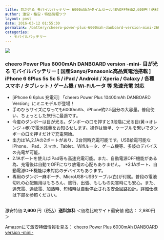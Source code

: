 ```yaml
---
title: 目が光る モバイルバッテリー 6000mAhがタイムセール48%OFF特価2,600円！送料無料！
author: 激安・格安・特価情報ツウ
layout: post
date: 2016-03-12 01:55:30
permalink: /battery/cheero-power-plus-6000mah-danboard-version-mini-2600-amazon.html
categories:
  - モバイルバッテリー
---
```


<div class="img-bg2 img_L">
<a  href="//www.amazon.co.jp/gp/product/B00G8I2BU0/ref=as_li_tf_il?ie=UTF8&camp=247&creative=1211&creativeASIN=B00G8I2BU0&linkCode=as2&tag=tokkajohotsu-22"><img border="0" src="//ws-fe.amazon-adsystem.com/widgets/q?_encoding=UTF8&ASIN=B00G8I2BU0&Format=_SL250_&ID=AsinImage&MarketPlace=JP&ServiceVersion=20070822&WS=1&tag=tokkajohotsu-22" ></a><img src="//ir-jp.amazon-adsystem.com/e/ir?t=tokkajohotsu-22&l=as2&o=9&a=B00G8I2BU0" width="1" height="1" border="0" alt="" style="border:none !important; margin:0px !important;" />
</div>

### cheero Power Plus 6000mAh DANBOARD version -mini- 目が光る モバイルバッテリー [ 国産Sanyo/Panasonic高品質電池搭載 ] iPhone 6 6Plus 5s 5c 5 / iPad / Android / Xperia / Galaxy / 各種スマホ / タブレット / ゲーム機 / Wi-Fiルータ 等 急速充電 対応
<!--more-->

* [iPhone 6 6plus 充電可] 「cheero Power Plus 10400mAh DANBOARD Version」にミニモデルが登場！
* 手のひらサイズになっても6000mAh、iPhone約2.5回分の大容量。普段使い、ちょっとした旅行に最適です。
* 今度のダンボーは目が光る。ダンボーの口を押すと3段階に光る目(黄→オレンジ→赤)で電池残量をお知らせします。操作は簡単、ケーブルを繋いでダンボーの口を押すだけで充電開始。
* 出力は1A,2.1Aの2ポートがあり、2台同時充電可能です。USB給電可能なiPhone、iPad、スマホ、Tablet、Wifiルータ、ゲーム機等、多岐のデバイスの充電が可能。
* 2.1Aポートを使えばiPad等も高速充電可能。また、自動電源OFF機能がある為、充電後は自動でOFFになり放電の心配もありません。　*2.1Aポート、自動電源OFF機能は未対応のデバイスもあります。
* 専用のダンボー麻ポーチ、MicroUSB-USBケーブル(白)が付属。普段の電池切れの心配無用はもちろん、旅行、出張、もしもの災害時にも安心。また、過充電、過放電、加熱時、短絡時は自動停止される安全回路設計。詳細仕様は下部を参照ください。

<br clear="all" />激安特価 <span class="tokka-price"><strong>2,600</strong></span> 円（税込）**送料無料**
＜価格比較サイト最安値 他店： 2,980円＞

Amazonにて激安特価情報を見る： <span class="fs150p"><a href="//www.amazon.co.jp/gp/product/B00G8I2BU0/ref=as_li_tf_il?ie=UTF8&camp=247&creative=1211&creativeASIN=B00G8I2BU0&linkCode=as2&tag=tokkajohotsu-22" target="_blank">cheero Power Plus 6000mAh DANBOARD version -mini-</a></span>
